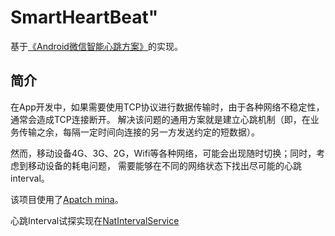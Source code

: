 # SmartHeartBeat" 

基于[《Android微信智能心跳方案》](https://mp.weixin.qq.com/s?__biz=MzAwNDY1ODY2OQ==&mid=207243549&idx=1&sn=4ebe4beb8123f1b5ab58810ac8bc5994)的实现。

## 简介
在App开发中，如果需要使用TCP协议进行数据传输时，由于各种网络不稳定性，通常会造成TCP连接断开。
解决该问题的通用方案就是建立心跳机制（即，在业务传输之余，每隔一定时间向连接的另一方发送约定的短数据）。

然而，移动设备4G、3G、2G，Wifi等各种网络，可能会出现随时切换；同时，考虑到移动设备的耗电问题，
需要能够在不同的网络状态下找出尽可能的心跳interval。

该项目使用了[Apatch mina](http://mina.apache.org/)。

心跳Interval试探实现在[NatIntervalService](mina_push/src/main/java/com/andy/mina_push/nat/NatIntervalService.java)

